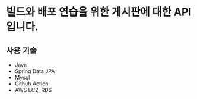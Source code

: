 # 빌드와 배포 연습을 위한 게시판에 대한 API입니다.

## 사용 기술
- Java
- Spring Data JPA
- Mysql
- Github Action
- AWS EC2, RDS
